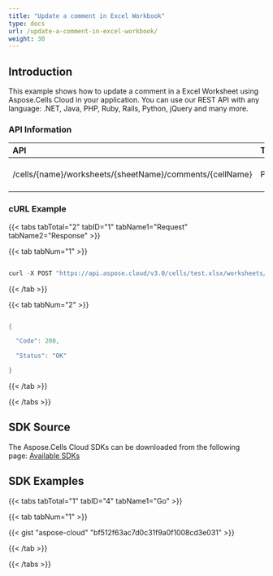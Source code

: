 ```yaml
---
title: "Update a comment in Excel Workbook"
type: docs
url: /update-a-comment-in-excel-workbook/
weight: 30
---
```


## **Introduction**
This example shows how to update a comment in a Excel Worksheet using Aspose.Cells Cloud in your application. You can use our REST API with any language: .NET, Java, PHP, Ruby, Rails, Python, jQuery and many more.
### **API Information**

|**API**|**Type**|**Description**|**Resource Link**|
| :- | :- | :- | :- |
|/cells/{name}/worksheets/{sheetName}/comments/{cellName}|POST|Get worksheet comments|[PostWorkSheetComment](https://apireference.aspose.cloud/cells/#/Worksheets/PostWorkSheetComment)|
### **cURL Example**
{{< tabs tabTotal="2" tabID="1" tabName1="Request" tabName2="Response" >}}

{{< tab tabNum="1" >}}

```java

curl -X POST "https://api.aspose.cloud/v3.0/cells/test.xlsx/worksheets/Sheet1/comments/a1" -H "accept: application/json" -H "authorization: Bearer eyJhbGciOiJSUzI1NiIsInR5cCI6IkpXVCJ9.eyJuYmYiOjE1NzIxMjkzMTYsImV4cCI6MTU3MjIxNTcxNiwiaXNzIjoiaHR0cHM6Ly9hcGkuYXNwb3NlLmNsb3VkIiwiYXVkIjpbImh0dHBzOi8vYXBpLmFzcG9zZS5jbG91ZC9yZXNvdXJjZXMiLCJhcGkucGxhdGZvcm0iLCJhcGkucHJvZHVjdHMiXSwiY2xpZW50X2lkIjoiNzg5NDZmYjQtM2JkNC00ZDNlLWIzMDktZjllMmZmOWFjNmY5IiwiY2xpZW50X2lkU3J2SWQiOiIiLCJzY29wZSI6WyJhcGkucGxhdGZvcm0iLCJhcGkucHJvZHVjdHMiXX0.EtpFm61rEM1D9A0JPZo-shO\_LjNr44DwSjur-CWnuwQU5eiNscS7Te\_\_D4JjxMGkCuVgOcF9tZKsmuI76d2P18JV5TgbO86Fp2Ky6S93s7z9KP0ezweeMOppiGkQACKNJhbA-1dOV452vWErYDBvp\_FL7w6XsbxKJWUYebB\_JOm89xsNK0WESPFFXD0O6APvwruNYs2KOX5ieODfDd3zDC4BQePJATSD8nL7Ou48O\_7rY2-DYZ5zgBBWIyTl9fANeh8wqa3RwWMUw1\_dl7dNRoFHpMy42UaN\_5fsCJD\_FCAao\_dsBb0Ly1wK4wtdC-e0LNYq6hZprYVu7r7oV2yM8g" -H "Content-Type: application/json" -d "{ \"CellName\": \"a1\", \"Author\": \"test\", \"HtmlNote\": \"string\", \"Note\": \"this is a comment\", \"AutoSize\": true, \"IsVisible\": true, \"Width\": 10, \"Height\": 10}"

```

{{< /tab >}}

{{< tab tabNum="2" >}}

```java

{

  "Code": 200,

  "Status": "OK"

}

```

{{< /tab >}}

{{< /tabs >}}
## **SDK Source**
The Aspose.Cells Cloud SDKs can be downloaded from the following page: [Available SDKs](/available-sdks/)
## **SDK Examples**
{{< tabs tabTotal="1" tabID="4" tabName1="Go" >}}

{{< tab tabNum="1" >}}

{{< gist "aspose-cloud" "bf512f63ac7d0c31f9a0f1008cd3e031" >}}

{{< /tab >}}

{{< /tabs >}}




